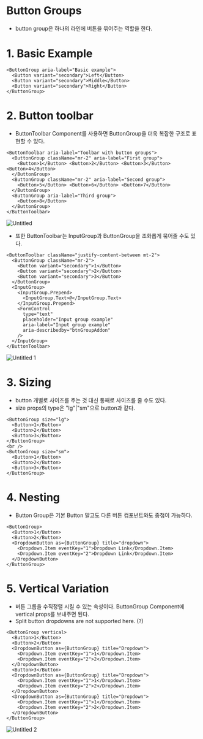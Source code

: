# Button Groups

- button group은 하나의 라인에 버튼을 묶어주는 역할을 한다.

# 1. Basic Example

```tsx
<ButtonGroup aria-label="Basic example">
  <Button variant="secondary">Left</Button>
  <Button variant="secondary">Middle</Button>
  <Button variant="secondary">Right</Button>
</ButtonGroup>
```

# 2. Button toolbar

- ButtonToolbar Component를 사용하면 ButtonGroup을 더욱 복잡한 구조로 표현할 수 있다.

```tsx
<ButtonToolbar aria-label="Toolbar with button groups">
  <ButtonGroup className="mr-2" aria-label="First group">
    <Button>1</Button> <Button>2</Button> <Button>3</Button> <Button>4</Button>
  </ButtonGroup>
  <ButtonGroup className="mr-2" aria-label="Second group">
    <Button>5</Button> <Button>6</Button> <Button>7</Button>
  </ButtonGroup>
  <ButtonGroup aria-label="Third group">
    <Button>8</Button>
  </ButtonGroup>
</ButtonToolbar>
```

![Untitled](https://user-images.githubusercontent.com/52296323/123512151-dd4fee00-d6c0-11eb-8c13-c6351288dcf6.png)

- 또한 ButtonToolbar는 InputGroup과 ButtonGroup을 조화롭게 묶어줄 수도 있다.

```tsx
<ButtonToolbar className="justify-content-between mt-2">
  <ButtonGroup className="mr-2">
    <Button variant="secondary">1</Button>
    <Button variant="secondary">2</Button>
    <Button variant="secondary">3</Button>
  </ButtonGroup>
  <InputGroup>
    <InputGroup.Prepend>
      <InputGroup.Text>@</InputGroup.Text>
    </InputGroup.Prepend>
    <FormControl
      type="text"
      placeholder="Input group example"
      aria-label="Input group example"
      aria-describedby="btnGroupAddon"
    />
  </InputGroup>
</ButtonToolbar>
```

![Untitled 1](https://user-images.githubusercontent.com/52296323/123512153-e3de6580-d6c0-11eb-937d-ef5da1fa55e9.png)

# 3. Sizing

- button 개별로 사이즈를 주는 것 대신 통째로 사이즈를 줄 수도 있다.
- size props의 type은 "lg"|"sm"으로 button과 같다.

```tsx
<ButtonGroup size="lg">
  <Button>1</Button>
  <Button>2</Button>
  <Button>3</Button>
</ButtonGroup>
<br />
<ButtonGroup size="sm">
  <Button>1</Button>
  <Button>2</Button>
  <Button>3</Button>
</ButtonGroup>
```

# 4. Nesting

- Button Group은 기본 Button 말고도 다른 버튼 컴포넌트와도 중첩이 가능하다.

```tsx
<ButtonGroup>
  <Button>1</Button>
  <Button>2</Button>
  <DropdownButton as={ButtonGroup} title="dropdown">
    <Dropdown.Item eventKey="1">Dropdown Link</Dropdown.Item>
    <Dropdown.Item eventKey="2">Dropdown Link</Dropdown.Item>
  </DropdownButton>
</ButtonGroup>
```

# 5. Vertical Variation

- 버튼 그룹을 수직정렬 시킬 수 있는 속성이다. ButtonGroup Component에 vertical props를 보내주면 된다.
- Split button dropdowns are not supported here. (?)

```tsx
<ButtonGroup vertical>
  <Button>1</Button>
  <Button>2</Button>
  <DropdownButton as={ButtonGroup} title="Dropdown">
    <Dropdown.Item eventKey="1">1</Dropdown.Item>
    <Dropdown.Item eventKey="2">2</Dropdown.Item>
  </DropdownButton>
  <Button>3</Button>
  <DropdownButton as={ButtonGroup} title="Dropdown">
    <Dropdown.Item eventKey="1">1</Dropdown.Item>
    <Dropdown.Item eventKey="2">2</Dropdown.Item>
  </DropdownButton>
  <DropdownButton as={ButtonGroup} title="Dropdown">
    <Dropdown.Item eventKey="1">1</Dropdown.Item>
    <Dropdown.Item eventKey="2">2</Dropdown.Item>
  </DropdownButton>
</ButtonGroup>
```

![Untitled 2](https://user-images.githubusercontent.com/52296323/123512160-eb057380-d6c0-11eb-80e0-24d94a8aa937.png)
